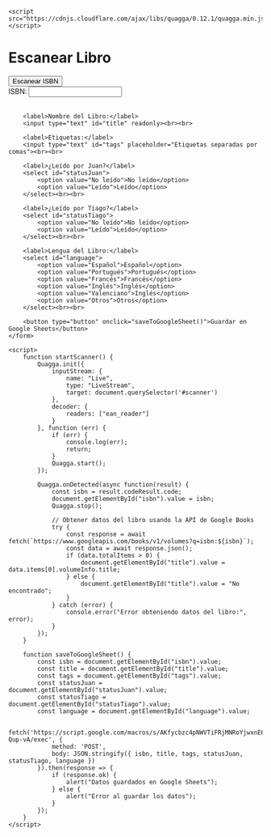<!DOCTYPE html>
<html lang="es">
<head>
    <meta charset="UTF-8">
    <title>Escáner de Libros</title>
    
    <script src="https://cdnjs.cloudflare.com/ajax/libs/quagga/0.12.1/quagga.min.js"></script>

</head>
<body>
    <h1>Escanear Libro</h1>
    <button onclick="startScanner()">Escanear ISBN</button>
    <div id="scanner"></div>
    <form id="bookForm">
        <label>ISBN:</label>
        <input type="text" id="isbn" readonly><br><br>

        <label>Nombre del Libro:</label>
        <input type="text" id="title" readonly><br><br>

        <label>Etiquetas:</label>
        <input type="text" id="tags" placeholder="Etiquetas separadas por comas"><br><br>

        <label>¿Leído por Juan?</label>
        <select id="statusJuan">
            <option value="No leído">No leído</option>
            <option value="Leído">Leído</option>
        </select><br><br>

        <label>¿Leído por Tiago?</label>
        <select id="statusTiago">
            <option value="No leído">No leído</option>
            <option value="Leído">Leído</option>
        </select><br><br>

        <label>Lengua del Libro:</label>
        <select id="language">
            <option value="Español">Español</option>
            <option value="Portugués">Portugués</option>
            <option value="Francés">Francés</option>
            <option value="Inglés">Inglés</option>
            <option value="Valenciano">Inglés</option>
            <option value="Otros">Otros</option>
        </select><br><br>

        <button type="button" onclick="saveToGoogleSheet()">Guardar en Google Sheets</button>
    </form>

    <script>
        function startScanner() {
            Quagga.init({
                inputStream: {
                    name: "Live",
                    type: "LiveStream",
                    target: document.querySelector('#scanner')
                },
                decoder: {
                    readers: ["ean_reader"]
                }
            }, function (err) {
                if (err) {
                    console.log(err);
                    return;
                }
                Quagga.start();
            });

            Quagga.onDetected(async function(result) {
                const isbn = result.codeResult.code;
                document.getElementById("isbn").value = isbn;
                Quagga.stop();

                // Obtener datos del libro usando la API de Google Books
                try {
                    const response = await fetch(`https://www.googleapis.com/books/v1/volumes?q=isbn:${isbn}`);
                    const data = await response.json();
                    if (data.totalItems > 0) {
                        document.getElementById("title").value = data.items[0].volumeInfo.title;
                    } else {
                        document.getElementById("title").value = "No encontrado";
                    }
                } catch (error) {
                    console.error("Error obteniendo datos del libro:", error);
                }
            });
        }

        function saveToGoogleSheet() {
            const isbn = document.getElementById("isbn").value;
            const title = document.getElementById("title").value;
            const tags = document.getElementById("tags").value;
            const statusJuan = document.getElementById("statusJuan").value;
            const statusTiago = document.getElementById("statusTiago").value;
            const language = document.getElementById("language").value;

            fetch('https://script.google.com/macros/s/AKfycbzc4pNWVTiFRjMNRoYjwxnE6ZuC8ls7vghV7wXmbT2l7mLRtY_J0iT1ax9xLFd-Qup-vA/exec', {
                method: 'POST',
                body: JSON.stringify({ isbn, title, tags, statusJuan, statusTiago, language })
            }).then(response => {
                if (response.ok) {
                    alert("Datos guardados en Google Sheets");
                } else {
                    alert("Error al guardar los datos");
                }
            });
        }
    </script>
</body>
</html>
